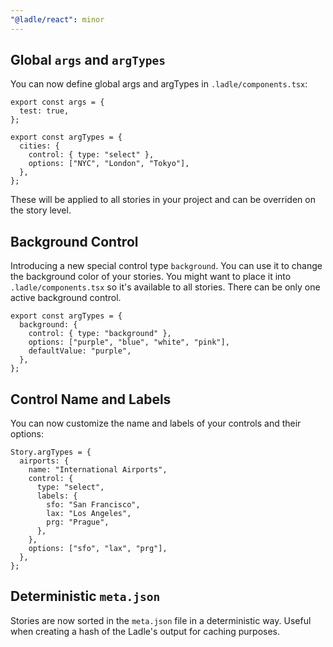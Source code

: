 ```yaml
---
"@ladle/react": minor
---
```


## Global `args` and `argTypes`

You can now define global args and argTypes in `.ladle/components.tsx`:

```tsx
export const args = {
  test: true,
};

export const argTypes = {
  cities: {
    control: { type: "select" },
    options: ["NYC", "London", "Tokyo"],
  },
};
```

These will be applied to all stories in your project and can be overriden on the story level.

## Background Control

Introducing a new special control type `background`. You can use it to change the background color of your stories. You might want to place it into `.ladle/components.tsx` so it's available to all stories. There can be only one active background control.

```tsx
export const argTypes = {
  background: {
    control: { type: "background" },
    options: ["purple", "blue", "white", "pink"],
    defaultValue: "purple",
  },
};
```

## Control Name and Labels

You can now customize the name and labels of your controls and their options:

```tsx
Story.argTypes = {
  airports: {
    name: "International Airports",
    control: {
      type: "select",
      labels: {
        sfo: "San Francisco",
        lax: "Los Angeles",
        prg: "Prague",
      },
    },
    options: ["sfo", "lax", "prg"],
  },
};
```

## Deterministic `meta.json`

Stories are now sorted in the `meta.json` file in a deterministic way. Useful when creating a hash of the Ladle's output for caching purposes.
